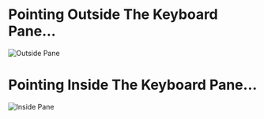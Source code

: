 # Pointing Outside The Keyboard Pane...
![Outside Pane](https://photos.google.com/photo/Out.jpg)

# Pointing Inside The Keyboard Pane...
![Inside Pane](https://goo.gl/photos/1W97BHS64gG3Sdz68.jpg)

